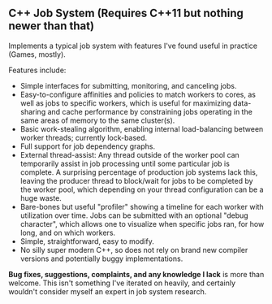 ## C++ Job System (Requires C++11 but nothing newer than that)

Implements a typical job system with features I've found useful in practice (Games, mostly).

Features include:
- Simple interfaces for submitting, monitoring, and canceling jobs.
- Easy-to-configure affinities and policies to match workers to cores, as well as jobs to specific workers, which is useful for maximizing data-sharing and cache performance by constraining jobs operating in the same areas of memory to the same cluster(s).
- Basic work-stealing algorithm, enabling internal load-balancing between worker threads; currently lock-based.
- Full support for job dependency graphs.
- External thread-assist: Any thread outside of the worker pool can temporarily assist in job processing until some particular job is complete. A surprising percentage of production job systems lack this, leaving the producer thread to block/wait for jobs to be completed by the worker pool, which depending on your thread configuration can be a huge waste.
- Bare-bones but useful "profiler" showing a timeline for each worker with utilization over time. Jobs can be submitted with an optional "debug character", which allows one to visualize when specific jobs ran, for how long, and on which workers.
- Simple, straightforward, easy to modify. 
- No silly super modern C++, so does not rely on brand new compiler versions and potentially buggy implementations.

**Bug fixes, suggestions, complaints, and any knowledge I lack** is more than welcome. This isn't something I've iterated on heavily, and certainly wouldn't consider myself an expert in job system research.
